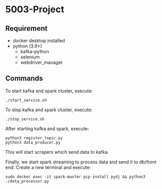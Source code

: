# 5003-Project

## Requirement
- docker desktop installed
- python (3.9+)
    - kafka-python
    - selenium
    - webdriver_manager

## Commands
To start kafka and spark cluster, execute:
```
./start_service.sh
```

To stop kafka and spark cluster, execute:
```
./stop_service.sh
```

After starting kafka and spark, execute:
```
python3 register_topic.py
python3 data_producer.py
```
This will start scrapers which send data to kafka.

Finally, we start spark streaming to process data and send it to db/front end. Create a new terminal and execute:
```
sudo docker exec -it spark-master pip install py4j && python3 ./data_processor.py
```